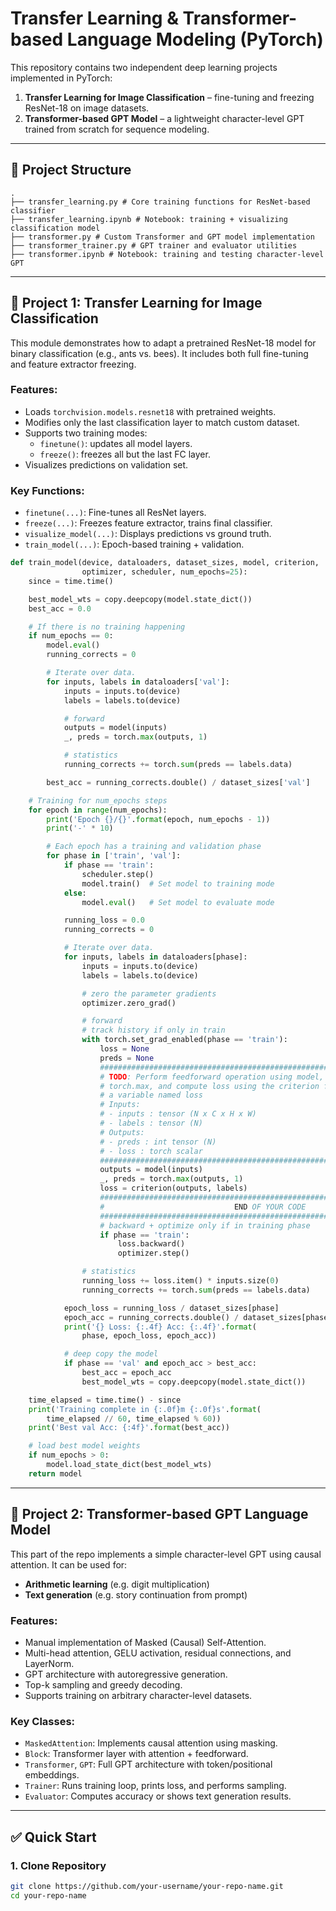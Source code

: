 # Transfer Learning & Transformer-based Language Modeling (PyTorch)

This repository contains two independent deep learning projects implemented in PyTorch:

1. **Transfer Learning for Image Classification** – fine-tuning and freezing ResNet-18 on image datasets.
2. **Transformer-based GPT Model** – a lightweight character-level GPT trained from scratch for sequence modeling.

---

## 📁 Project Structure
```
.
├── transfer_learning.py # Core training functions for ResNet-based classifier
├── transfer_learning.ipynb # Notebook: training + visualizing classification model
├── transformer.py # Custom Transformer and GPT model implementation
├── transformer_trainer.py # GPT trainer and evaluator utilities
├── transformer.ipynb # Notebook: training and testing character-level GPT
```
---

## 🧠 Project 1: Transfer Learning for Image Classification

This module demonstrates how to adapt a pretrained ResNet-18 model for binary classification (e.g., ants vs. bees). It includes both full fine-tuning and feature extractor freezing.

### Features:
- Loads `torchvision.models.resnet18` with pretrained weights.
- Modifies only the last classification layer to match custom dataset.
- Supports two training modes:
  - `finetune()`: updates all model layers.
  - `freeze()`: freezes all but the last FC layer.
- Visualizes predictions on validation set.

### Key Functions:
- `finetune(...)`: Fine-tunes all ResNet layers.
- `freeze(...)`: Freezes feature extractor, trains final classifier.
- `visualize_model(...)`: Displays predictions vs ground truth.
- `train_model(...)`: Epoch-based training + validation.
```python
def train_model(device, dataloaders, dataset_sizes, model, criterion,
                optimizer, scheduler, num_epochs=25):
    since = time.time()

    best_model_wts = copy.deepcopy(model.state_dict())
    best_acc = 0.0

    # If there is no training happening
    if num_epochs == 0:
        model.eval()
        running_corrects = 0

        # Iterate over data.
        for inputs, labels in dataloaders['val']:
            inputs = inputs.to(device)
            labels = labels.to(device)

            # forward
            outputs = model(inputs)
            _, preds = torch.max(outputs, 1)

            # statistics
            running_corrects += torch.sum(preds == labels.data)

        best_acc = running_corrects.double() / dataset_sizes['val']

    # Training for num_epochs steps
    for epoch in range(num_epochs):
        print('Epoch {}/{}'.format(epoch, num_epochs - 1))
        print('-' * 10)

        # Each epoch has a training and validation phase
        for phase in ['train', 'val']:
            if phase == 'train':
                scheduler.step()
                model.train()  # Set model to training mode
            else:
                model.eval()   # Set model to evaluate mode

            running_loss = 0.0
            running_corrects = 0

            # Iterate over data.
            for inputs, labels in dataloaders[phase]:
                inputs = inputs.to(device)
                labels = labels.to(device)

                # zero the parameter gradients
                optimizer.zero_grad()

                # forward
                # track history if only in train
                with torch.set_grad_enabled(phase == 'train'):
                    loss = None
                    preds = None
                    ####################################################################################
                    # TODO: Perform feedforward operation using model, get the labels using            #
                    # torch.max, and compute loss using the criterion function. Store the loss in      #
                    # a variable named loss                                                            #
                    # Inputs:                                                                          #
                    # - inputs : tensor (N x C x H x W)                                                #
                    # - labels : tensor (N)                                                            #
                    # Outputs:                                                                         #
                    # - preds : int tensor (N)                                                         #
                    # - loss : torch scalar                                                            #
                    ####################################################################################
                    outputs = model(inputs)
                    _, preds = torch.max(outputs, 1)
                    loss = criterion(outputs, labels)
                    ####################################################################################
                    #                             END OF YOUR CODE                                     #
                    ####################################################################################
                    # backward + optimize only if in training phase
                    if phase == 'train':
                        loss.backward()
                        optimizer.step()

                # statistics
                running_loss += loss.item() * inputs.size(0)
                running_corrects += torch.sum(preds == labels.data)

            epoch_loss = running_loss / dataset_sizes[phase]
            epoch_acc = running_corrects.double() / dataset_sizes[phase]
            print('{} Loss: {:.4f} Acc: {:.4f}'.format(
                phase, epoch_loss, epoch_acc))

            # deep copy the model
            if phase == 'val' and epoch_acc > best_acc:
                best_acc = epoch_acc
                best_model_wts = copy.deepcopy(model.state_dict())

    time_elapsed = time.time() - since
    print('Training complete in {:.0f}m {:.0f}s'.format(
        time_elapsed // 60, time_elapsed % 60))
    print('Best val Acc: {:4f}'.format(best_acc))

    # load best model weights
    if num_epochs > 0:
        model.load_state_dict(best_model_wts)
    return model
```

---

## 🔡 Project 2: Transformer-based GPT Language Model

This part of the repo implements a simple character-level GPT using causal attention. It can be used for:
- **Arithmetic learning** (e.g. digit multiplication)
- **Text generation** (e.g. story continuation from prompt)

### Features:
- Manual implementation of Masked (Causal) Self-Attention.
- Multi-head attention, GELU activation, residual connections, and LayerNorm.
- GPT architecture with autoregressive generation.
- Top-k sampling and greedy decoding.
- Supports training on arbitrary character-level datasets.

### Key Classes:
- `MaskedAttention`: Implements causal attention using masking.
- `Block`: Transformer layer with attention + feedforward.
- `Transformer`, `GPT`: Full GPT architecture with token/positional embeddings.
- `Trainer`: Runs training loop, prints loss, and performs sampling.
- `Evaluator`: Computes accuracy or shows text generation results.

---

## ✅ Quick Start

### 1. Clone Repository
```bash
git clone https://github.com/your-username/your-repo-name.git
cd your-repo-name

